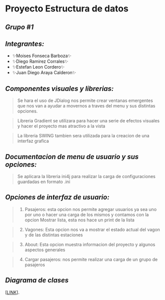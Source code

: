 # Proyecto Estructura de datos
## _Grupo #1_
## _Integrantes:_
- ✨Moises Fonseca Barboza✨
- ✨Diego Ramirez Corrales✨
- ✨Estefan Leon Cordero✨ 
- ✨Juan Diego Araya Calderon✨
## _Componentes visuales y librerias:_
>Se hara el uso de JDialog nos permite crear
>ventanas emergentes que nos van a ayudar a movernos a 
>traves del menu y sus distintas opciones.

>Libreria Gradient se utilizara para hacer una serie de efectos
>visuales y hacer el proyecto mas atractivo a la vista

>La libreria SWING tambien sera utilizada para la creacion de una interfaz grafica

## _Documentacion de menu de usuario y sus opciones:_
>Se aplicara la libreria ini4j para realizar
>la carga de configuraciones guardadas en formato .ini

## _Opciones de interfaz de usuario:_
>1) Pasajeros: esta opcion nos permite agregar usuarios
>ya sea uno por uno o hacer una carga de los mismos
>y contamos con la opcion Mostrar lista, esta nos hace un print de la lista

>2) Vagones: Esta opcion nos va a mostrar el estado actual del
>vagon y de las distintas estaciones

>3) About: Esta opcion muestra informacion del proyecto y algunos aspectos generales

>4) Cargar pasajeros: nos permite realizar una carga de un grupo de pasajeros  

## _Diagrama de clases_

[[LINK](https://viewer.diagrams.net/?tags=%7B%7D&highlight=0000ff&edit=_blank&layers=1&nav=1&title=diagramaFinal.drawio#R7Z1rc9u2EoZ%2FjWbaM9OOSOr60ZYTN62TuHWOe755YAmWGVOESlJJnF9%2FAIqkKGEFErQIpPTOZCYSTN34LIDdF4tFz5utvl1GZP34ni1o0HP7i28976Lnuk5%2FOOX%2FiZbnbcvIcbcNy8hfZBftGm787zR%2FZda68Rc03rswYSxI%2FPV%2B45yFIZ0ne20kitjX%2FcseWLD%2FqWuypFLDzZwEcuvf%2FiJ53LZO3PGu%2FTfqLx%2FzT3ZG2Q9ekfzi7JfEj2TBvpaavDc9bxYxlmwfrb7NaCBuXn5f%2Fn73%2FHdw9TS6%2FP3P%2BB%2Fy3%2FM%2FPn24%2FWX7Zm91XlL8hIiGSeO3%2Fv708Pa328Hn%2F62v3%2F75tX95dv%2F7L9lL%2Bl9IsMnu14wFJPu9yXN%2BE%2BOv%2FiogIX92%2FsDC5Cb7C78F5yTwlyF%2FPOffjUa84QuNEp%2Ff%2F7PsDwlb89b5ox8srsgz24hfECdk%2FpQ%2FO39kkf%2Bdvy0J%2BJ8c3sD%2FHCWZKbmjvStuxCt5c5%2B3RjTm11znt8Upmq5InGTXzFkQkHXs36dfWFyyItHSD89ZkrBV%2FkZsEy7oIntWcE6fJBF7KixHvL4mjAyauBv0W8kUMziXlK1oEj3zS7K%2FjvoZjOf9DvR1Z7VF22PJYgde1kiynrIs3rr4tL94zyLhkt%2BD4uNc7%2BDjBvLnOSPg8ziQvY8jAecekoSei7sYl22QPyj90l1TapkaVupIVtqbub0z%2FuX6xYN15H%2FhX4I%2F%2BsAW7G6emnH%2FQVCiKTX%2BtT2nXwAsWTcHlJQsOaAPyVE7jtdk7ofLq%2FSai8Gu5a%2FsDokmxl%2F7EKQ29OgvFjRMbSwhCdmaofgWa%2BaHSXoLh%2Bf8H%2F8Js%2F6vw96Qf6EZf%2B7snvN%2F4vIombGQmyPxU7uj3Ma%2FUmHngEUq%2B3q1RT7vk66ywEOLKBvgninocnebc%2FdDEqRDWbfRK0aux2QVZA%2FbMpCha9lAPC0DEXeP00%2FnFbSK1qxiPLFsFQPZKg4JB37qzGR3wwEn%2Bgr8Kw5SvF3O%2B5Mwh4tfHMkmPNkmPIB%2FQO5pcM1iP%2FGZeP9oe%2B2BXdiaC5z%2BoB7VSUtQhxLU9eY%2B8OcHA%2F%2BSJm%2FTOf%2BnnzvXrVtj6xgcx5%2Bjz09%2FDPpvouXm3dWUPV5e3iyBMGQ7fB9FnE%2FvnaUs0asL%2Fjhlz%2BC4DFKW3bmC73Zq5mRF1IdQ60Md1RyWW4Mqx2YF1C%2BMv9Lt01B03Aip1qc6rRn7t0ZVdqwLqtckJp9pxIQmSOMd3Mzf7q5X3RZt3okt01b4VveMBZSEohvHt5wAzrgaYAe2%2FSrnmHJ2MPHGOOtqgR3ZdqUc2WMukN4kEb%2Ft4h1W68hf%2BRE6ynp0p7Z9qqkMtxCxMqcqZ5vPxjHOwM2Je65tf2tS6UXHm%2FsS7bPglixZiL26PuOBbS9rXM%2FLSshVQEMcsDXQjm37WaPK7vtF%2BM44E2uCndpeSpDBXkbkgUkEjyRI9HuYINE7VYKEl2coKBIkhoBxePmFegkSzkGChDf5cRMkgKmlcBjTpfDeVkLPjFfkNnF7OVs8E26VfGDKlpbyBaaODlCVo9GotkkqMiQgE2xtfAL8Rgn8NsQPN6vblJdIxuse4ZMueWvbAZQIYdQO5IhRIvzal7y1oUJ5DBDUtla8VRpPOpD%2F5HfPldz3nloiO7E9bAO6rBTv0%2BQs8rmj19l44fRcwUSGtsDCuqwiyM%2BXQwN%2FxWfmqON0m0SDIzVdKIHBLF0gzj%2FILuRoLwTXcI4LKhpooTQGs2iBNdBDzZ038MmJBRvhriDd%2BnShdAazdIGU0P110Azxwv%2F8JO4N0q1NF0xfMEtXka2yHZXZfUJDGj2tkGt9rlD2glmubk2ufNLdJOkSKMKtCRfKYDALV5auroTjdDfzo%2FkmINHdBRO3FJX2KqW9wjqOi%2B9HlfZJM6G92CnbCaEdtlpVakY5SV1kZ9BItHRRba1leIpu%2F0MI6nCOOpAx98qU1Baw1tXHTyClwlQVngQ063TQkwCE1RZAj2xHeq4iFthl2fhhzH87iT5G%2FL7zKbaDvFtDbFI8hxHLwfxhGJ9nR169Zom1CVz7Crqr2IxQ2nryz8bn%2Ffc69bKw%2B%2BoQtq6iu4CKDidCvuoNJ43gWtfR3eoFsAWNydrnvtZfNF5THg0u2Fv%2F9eZFNuJsXVHPY%2FYS51KCGWo2PdOazWF2pAfUcwJNxBl3XrXxgHSLI2lyTyvUa%2BR%2B%2FuPqNQN5HDqGNlslQL4afE0mNsLfT1ZuJHqox%2BliNZjaCH89hUpTuBEddAhPJMJV0LWu0HjAKolU6eWPV7sY34SpfWFmoMhZLaC%2Bf90r8Y3IWhdk8kSPg1guW8qsF8u94lLAp4%2FlDksBD4ZALAfWAm621e0HrQUMG6vsOpRk4XX%2BEJ18qYNrBXFGt08P5BWdci5F7C83%2Fiuo46yzh60FMzBZzRcuQyW7jWUzIGJW8VmE6E%2BO3mTJXvj7qdLvt96lWBCa82j6I4%2BlUxxoBKc1gtolftsro6ES8%2Fat4II%2F8MNOzvO2zcCr6Wy2NxjIC8QSZNT8tLkOa7p5bYl%2BA8XScDHPo3KgQdR68d%2BBom5ZKSpb0iR%2Fhnw1%2BFovAzxQCLkHJdlv8iANCWtE3vZL%2FyqKTOwqESDcJnCtl%2F8d1iozgUNzE8nMdsScqzU1huazTDhBwBqArRcBHirWyEs1YpCtNlv75X6HilCoWEt9syd4IWANwNZr%2FQ4VgZEEONOykLAGYfslf2Xf6tqvv16Ouc%2FHzOHl%2B9XduqnPw7573Dq6kfo8AtzEQlIvJJqtMLlbPsckWaCv%2F7hJ0CPAVTysS0a%2B3eQHn3aMa9vrJRX0radIj6vpb%2BEh%2BdOSr5tF3V6%2Fx5NuW8AKroObzI4fqbZAd3On5IkS46vIWk%2BiHlWfFLLdG9tBxu1htZ5BPVLoOfvnZSJdbbrW97SPqk%2Fnwj3tL%2BdsfU%2F7SLHajYUpXhYiWy8Sm%2B9yx%2BPXTg%2FXeqXYca29aVsJBMnqKFu2Patc5z9O9jWfXdyIKbSybZZprfPG%2FfjtJgiQbH2y4Lq2WbLVpfliHIiboIVWtM2iVSgXxRT7ia2RqgZVaBXbLNXqcm0xYtXFCh1baxZrZfrJXKQERDMiKCzIAvHWxztwrTtQCqGivBme0icEqwEWKrNgFOxEEcfeJBG%2F771dceOOLgW1h3ds24eayMHsbX4m7yFGzBszXzNzWDeAegU1MydykC7ZKOYWHOniL04Vayu1YCKr4JcbEpI5%2F%2B1UjNWiB7zl%2F%2FrlQivpUXlnAfm8oSLDdXeVI1115a%2F4fS9d4kqXzPhIQ5asfJEnXfQbjejC3%2FuwgXTRDQl%2FZ%2FH2e4srhtIV1xvh5tKQ38jSO41w0qxrsF5NX9fJj1g8vcnKzm6eOF930sTiZCecNA%2BLk02ASQxMxff6jSbNf1Nxsqk8vO5SMbm1JPuefMhW9xHtdTAz8wXj0VR7AjW672OqqiW%2B1VYW2wOg%2BezVQbJt59xW8LdepGwqx3BStrVPV2ssTXR6%2BNbLlE2rU%2B3zAlWI%2F%2BT47Rcom2JQ3AbXuhXH2oqKp4q1zTzWQKVVB6j1gVqxrlm430uafEg9cM42VQuQcG3C1kuPTeUlzi1EOSvhIvfHsQ9rELZefGxa5xSJT6mvjWA1ImjrNcecPiCT5GRllST3qO%2B2Lchag7X1EmROv05qNjpZTZQw206W05fDoV36ST1pHtezTyjNH9RBGQOnsXuQUj5udmzIv2k52%2BkDRaX3%2FUUablZZwLcQ6VO98fmbD3ezj1dnoten14rnZ%2B%2FfffjIW2Yf319fvfl0dvExCx7GFzh4HY4NOjo%2BaJotDl6KEDEzBR44zPMMya1B3LwrbOFDh7m3LfRVWQeg8pu2DiCDtlB6X8ECnm0LAKR%2BwxbgAEHKodYvxoUOwj9RNY4qxpCebxpy9WpuHpvcdffgmRYRA9K%2BacRufcQdPlWmRcbAwSKmGavWZQ%2B8uEX%2BNHXzkbQO6TyB3SJpYIdpQboI3WiMcLUjsr59l0t1CtxuZ%2FicrdYBRcLahIFkXtNhlbymIwHEBIoGakpNN6utDArHUaRQgAvu2G3rw7U%2FMNfaJo5s9dkCxVhMs611VAHuEdcDC9ViMQ1WkT%2Bx67RIVpcsUIrFMFkXkCaPrqnf4fkx%2BoyBwiymGSvyJkq9FyE3hwyUaTENGdAmj3dkPCdIHzJUrMU05FoHuSHll1AGKreYpqwofXegQG9TknciNKLWQQ1UcTGNWhENFxJ0NnAjXb3Ej%2FxELot0FdVJd8M1duDGiF37blf1KRwxdt8mbIf2vS2FnIUnXTdhCmT1GmbqKfSOYnGB3Sc0pBH2Wm3Co751l8qTA%2BGD7OzduDwrln%2BRsg7l%2FB5bpKzQtMqF39G5agx5aN%2B5Uiw7lPb0IVYdrBPrfpUnq1if%2BK%2BSIOI%2Br%2Fb3eQ3z8%2BaKcw2hzdoDT7aPQe7MdXinl6dKEbyMyEMqz6T%2FY%2FqY3MV1tmyBNtbiGKTKD5yxgPTyg8x5XyZxLqnTuIugW9%2BhU2EOUCU2w%2BYAyDiFOdySpSgQyv%2B4xGJcbfCHirEZ5g%2Fo8EeqsZ3Nk43wGbpnBqfaq1VBG6y9Zhi3aktm6QjH8D374q98%2FntxgtdjDNVhM8wYCB6PdGkac0eVRZG%2FIJ2c31vkDGzYMsx5ACi6BecrUa%2FrbuZH801AorsLdp%2FGIoFoziV8RK6HHNi5ZRq5LP4VcpA4fSDy4znH6vbTv4nzB%2F7ZMHFX%2FrN7%2BGtE15QkP02cn5G%2FVuwGbO4yzV%2BW%2BEtyoLj3IP29Jzn%2FwQT56%2FGHznEwzF8WECWAuPWrgSpT02lrbevXQJH5Bq%2FOCuEY9X8tyPaHb0VaFPLU5QmdwW2YZ3UOVLRBqjpUwfO3DVNVSWLFYHxPPpOoiKTehFh%2Bswlt6Ehuw7RrFSmLN%2Fc%2B0n4pbeiobsO0q%2FdzkmVEl7uujaSbkIZO7zZLegioYwekFzT1p9Hz0qQLHt5tmK4iC0465HkbMF1QcdhzfEEDBK4LHDrU2yzwkQw8W50%2BoIi5U8ZrZPOxtqZ9eLkhdTh1aiRrtLgs85LBqeJIevspVSNV5UQx6Yifyf%2F7wPaSsmOni6BbT6mpMAf7KVUjVe6kwhxcNIfTm4P9DKuRKuGyZA77xtBFWzhVmlUF8h8gzWose6sSTVyn0ydbN7mqtXW6XMGC4s40HsG4Uoun9dF5rCgskw3OS5pcQ94botZBDR12aRi1Yo19tzMWUb8Ydd2NVC2iViy0q3u1i6h1Ym%2FoHEzDqGvVIUHUL0YNHYNpGLWiZtR%2Br94HjZy15DT7Ppmi%2FMx%2Bl0bOzTnbT58aKxbjd3uR9lIvELEG4jZzqfjTiIl88t3aSUTWj%2B%2FZgoor%2Fg8%3D)].

